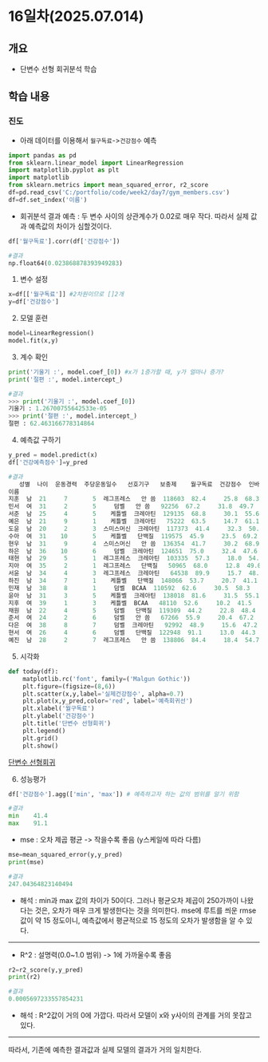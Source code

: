 # 16일차(2025.07.014)
## 개요
- 단변수 선형 회귀분석 학습
## 학습 내용
### 진도
- 아래 데이터를 이용해서 `월구독료`->`건강점수` 예측
```python
import pandas as pd
from sklearn.linear_model import LinearRegression
import matplotlib.pyplot as plt
import matplotlib
from sklearn.metrics import mean_squared_error, r2_score
df=pd.read_csv('C:/portfolio/code/week2/day7/gym_members.csv')
df=df.set_index('이름')
```
- 회귀분석 결과 예측 : 두 변수 사이의 상관계수가 0.02로 매우 작다. 따라서 실제 값과 예측값의 차이가 심할것이다.
```python
df['월구독료'].corr(df['건강점수'])

#결과
np.float64(0.023868878393949283)
```
1. 변수 설정
```python
x=df[['월구독료']] #2차원이므로 []2개
y=df['건강점수']
```
2. 모델 훈련
```python
model=LinearRegression()
model.fit(x,y)
```
3. 계수 확인
```python
print('기울기 :', model.coef_[0]) #x가 1증가할 때, y가 얼마나 증가?
print('절편 :', model.intercept_)

#결과
>>> print('기울기 :', model.coef_[0])
기울기 : 1.26700755642533e-05
>>> print('절편 :', model.intercept_)
절편 : 62.463166778314864
```

4. 예측값 구하기
```python
y_pred = model.predict(x)
df['건강예측점수']=y_pred

#결과
   성별  나이  운동경력  주당운동일수   선호기구   보충제    월구독료  건강점수  인바디체지방률   근육량  식단유지여부     예측건강점수
이름
지훈  남  21     7       5  레그프레스   안 씀  118603  82.4     25.8  68.3       1  63.965876
민서  여  31     2       5     덤벨   안 씀   92256  67.2     31.8  49.7       1  63.632057
서준  남  25     4       5    케틀벨  크레아틴  129135  68.8     30.1  55.6       1  64.099317
예은  남  21     9       1    케틀벨  크레아틴   75222  63.5     14.7  61.1       0  63.416235
도윤  남  20     2       3  스미스머신  크레아틴  117373  41.4     32.3  50.9       1  63.950292
수아  여  31    10       5    케틀벨   단백질  119575  45.9     23.5  69.2       0  63.978191
현우  남  31     9       4  스미스머신   안 씀  136354  41.7     30.2  68.9       0  64.190782
하은  남  36    10       6     덤벨  크레아틴  124651  75.0     32.4  47.6       1  64.042504
태현  남  29     5       1  레그프레스  크레아틴  103335  57.3     18.0  54.9       0  63.772429
지아  여  35     2       1  레그프레스   단백질   50965  68.0     12.8  49.0       0  63.108897
서윤  남  34     4       3  레그프레스  크레아틴   64538  89.9     15.7  48.5       0  63.280868
하진  남  34     7       1    케틀벨   단백질  148066  53.7     20.7  41.1       1  64.339174
민재  남  38     8       1     덤벨  BCAA  110592  62.6     30.5  58.3       1  63.864376
윤아  남  31     3       5    케틀벨  크레아틴  138018  81.6     31.5  55.1       0  64.211865
지후  여  39     1       3    케틀벨  BCAA   48110  52.6     10.2  41.5       1  63.072724
채원  남  22     4       5     덤벨   단백질  119309  44.2     22.8  48.4       1  63.974821
준서  여  24     2       6     덤벨   안 씀   67266  55.9     20.4  67.2       1  63.315432
다은  여  38     8       7     덤벨  크레아틴   92992  48.9     15.6  47.2       1  63.641382
현서  여  26     4       6     덤벨   단백질  122948  91.1     13.0  44.3       0  64.020927
예진  남  28     2       7  레그프레스   안 씀  138806  84.4     18.4  54.7       0  64.221849
```
5. 시각화
```python
def today(df):
    matplotlib.rc('font', family=('Malgun Gothic'))
    plt.figure=(figsize=(8,6))
    plt.scatter(x,y,label='실제건강점수', alpha=0.7)
    plt.plot(x,y_pred,color='red', label='예측회귀선')
    plt.xlabel('월구독료')
    plt.ylabel('건강점수')
    plt.title('단변수 선형회귀')
    plt.legend()
    plt.grid()
    plt.show()
```
[단변수 선형회귀](단변수선형회귀.png)

6. 성능평가
```python
df['건강점수'].agg(['min', 'max']) # 예측하고자 하는 값의 범위를 알기 위함

#결과
min    41.4
max    91.1
```
- mse : 오차 제곱 평균 -> 작을수록 좋음 (y스케일에 따라 다름)
```python
mse=mean_squared_error(y,y_pred)
print(mse)

#결과
247.04364823140494
```
- 해석 : min과 max 값의 차이가 50이다. 그러나 평균오차 제곱이 250가까이 나왔다는 것은, 오차가 매우 크게 발생한다는 것을 의미한다. mse에 루트를 씌운 rmse 값이 약 15 정도이니, 예측값에서 평균적으로 15 정도의 오차가 발생함을 알 수 있다.
---
- R^2 : 설명력(0.0~1.0 범위) -> 1에 가까울수록 좋음
```python
r2=r2_score(y,y_pred)
print(r2)

#결과
0.0005697233557854231
```
- 해석 : R^2값이 거의 0에 가깝다. 따라서 모델이 x와 y사이의 관계를 거의 못잡고 있다.
---
따라서, 기존에 예측한 결과값과 실제 모델의 결과가 거의 일치한다.